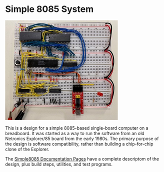 # Simple 8085 System

![Simple 8085](docs/simple8085-build.jpg)

This is a design for a simple 8085-based single-board computer on  a breadboard.  It was started as a way to run the software from an old Netronics Explorer/85 board from the early 1980s.  The primary purpose of the design is software compatibility, rather than building a chip-for-chip clone of the Explorer.

The [Simple8085 Documentation Pages](https://tomnisbet.github.io/Simple8085/) have a complete descriptom of the design, plus build steps, utilities, and test programs.
